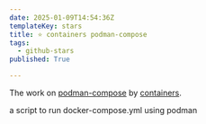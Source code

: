 ```yaml
---
date: 2025-01-09T14:54:36Z
templateKey: stars
title: ⭐ containers podman-compose
tags:
  - github-stars
published: True

---
```


The work on [podman-compose](https://github.com/containers/podman-compose) by [containers](https://github.com/containers).

a script to run docker-compose.yml using podman
